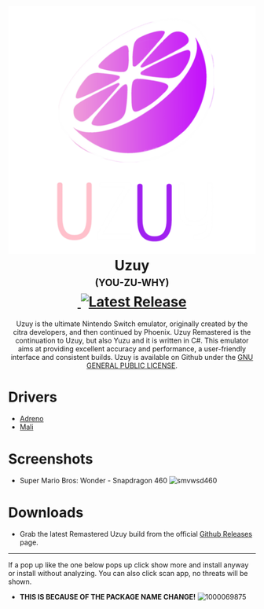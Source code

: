 <h1 align="center">
  <br>
  <img src="remaster.png" alt="Uzuy Remastered" width=""></a>
  <br>
  <b>Uzuy</b>
  <br>
  <sub><sup><b>(YOU-ZU-WHY)</b></sup></sub>
  <br>
    <a href="">
        <img src=""
            alt="">
    </a>
    <a href="https://github.com/uzuy-emul/uzuy/releases/latest">
        <img src="https://img.shields.io/github/v/release/uzuy-emul/uzuy"
            alt="Latest Release">
    </a>
</h1>

<p align="center">
  Uzuy is the ultimate Nintendo Switch emulator, originally created by the citra developers, and then continued by Phoenix.
Uzuy Remastered is the continuation to Uzuy, but also Yuzu and it is written in C#.
  This emulator aims at providing excellent accuracy and performance, a user-friendly interface and consistent builds.
  Uzuy is available on Github under the <a href="https://github.com/uzuy-emul/uzuy/blob/master/LICENSE" target="_blank"> GNU GENERAL PUBLIC LICENSE</a>.
  <br />
</p>

# Drivers
- [Adreno](https://github.com/uzuy-emul/AdrenoDrivers)
- [Mali](https://github.com/uzuy-emul/MaliDrivers/tree/main)

# Screenshots
- Super Mario Bros: Wonder - Snapdragon 460
![smvwsd460](https://github.com/user-attachments/assets/69b7eed8-35a2-4981-bd9a-7c22c6b0221b)

# Downloads
- Grab the latest Remastered Uzuy build from the official [Github Releases](https://github.com/uzuy-emul/uzuy/releases/latest) page.
----
If a pop up like the one below pops up click show more and install anyway or install without analyzing. You can also click scan app, no threats will be shown.
- **THIS IS BECAUSE OF THE PACKAGE NAME CHANGE!**
![1000069875](https://github.com/user-attachments/assets/844a7338-28ee-44a1-a5fb-3731e6815878)
